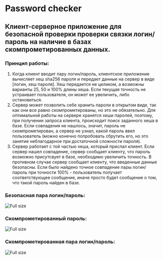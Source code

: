 # Password checker
## Клиент-серверное приложение для безопасной проверки проверки связки логин/пароль на наличие в базах скомпрометированных данных.

### Принцип работы:
1) Когда клиент вводит пару логин/пароль, клиентское приложение вычисляет хеш sha256 пароля и передает данные на сервер в виде [логин, хеш пароля]. Хеш передается не целиком, а возможны варианты 25, 50 и 100% длины хеша. Если текущая точность не устраивает пользователя, он может ее увеличить, либо остановиться.
2) Сервер может позволить себе хранить пароли в открытом виде, так как они все равно скомпрометированы, но это не обязательно. Для оптимальной работы на сервере хранятся хеши паролей, поэтому, при получении запроса клиента, происходит поиск заданного хеша в базе. Если совпадения не нашлось, значит, пароль не скомпрометирован, а сервер не узнал, какой пароль ввел пользователь (можно конечно попробовать сбрутить его, но это занятие неблагодарное при достаточной сложности пароля).
3) Сервер работает с той частью хеша, который прислал клиент. Если сервер нашел совпадение, сервер сообщает клиенту, что пароль возможно присутсвует в базе, необходимо увеличить точность. В противном случае сервер сообщает клиенту, что введенные данные безопасны. Если было найдено точное совпадение пары логин/пароль при точности 100% - пользователь получает соответствующее сообщение, иначе просто будет сообщение о том, что такой пароль найден в базе.

### Безопасная пара логин/пароль:
![Full size](https://github.com/Berendei-Jr/password_checker/blob/main/images/secure_credentials.png)

### Скомпрометированный пароль:
![Full size](https://github.com/Berendei-Jr/password_checker/blob/main/images/pass_compromised.png)

### Скомпрометированная пара логин/пароль:
![Full size](https://github.com/Berendei-Jr/password_checker/blob/main/images/pair_compromised.png)
